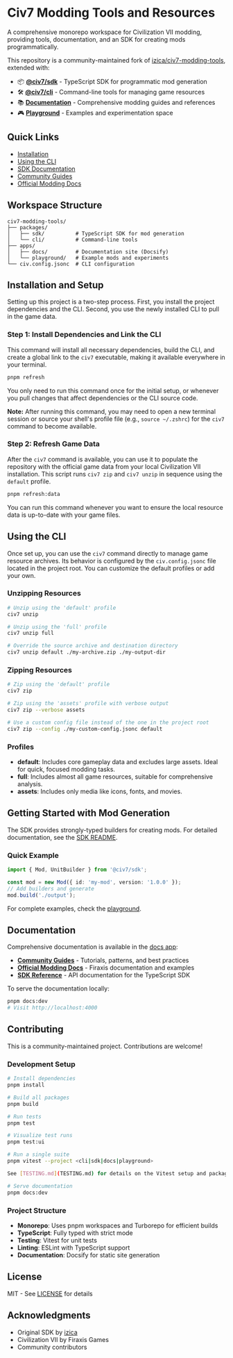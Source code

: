 # Civ7 Modding Tools and Resources

A comprehensive monorepo workspace for Civilization VII modding, providing tools, documentation, and an SDK for creating mods programmatically.

This repository is a community-maintained fork of [izica/civ7-modding-tools](https://github.com/izica/civ7-modding-tools), extended with:
- 📦 **[@civ7/sdk](packages/sdk)** - TypeScript SDK for programmatic mod generation
- 🛠️ **[@civ7/cli](packages/cli)** - Command-line tools for managing game resources
- 📚 **[Documentation](apps/docs)** - Comprehensive modding guides and references
- 🎮 **[Playground](apps/playground)** - Examples and experimentation space

## Quick Links
- [Installation](#installation-and-setup)
- [Using the CLI](#using-the-cli)
- [SDK Documentation](packages/sdk/README.md)
- [Community Guides](apps/docs/site/community/)
- [Official Modding Docs](apps/docs/site/civ7-official/modding/)

## Workspace Structure

```
civ7-modding-tools/
├── packages/
│   ├── sdk/          # TypeScript SDK for mod generation
│   └── cli/          # Command-line tools
├── apps/
│   ├── docs/         # Documentation site (Docsify)
│   └── playground/   # Example mods and experiments
└── civ.config.jsonc  # CLI configuration
```

## Installation and Setup

Setting up this project is a two-step process. First, you install the project dependencies and the CLI. Second, you use the newly installed CLI to pull in the game data.

### Step 1: Install Dependencies and Link the CLI

This command will install all necessary dependencies, build the CLI, and create a global link to the `civ7` executable, making it available everywhere in your terminal.

```bash
pnpm refresh
```
You only need to run this command once for the initial setup, or whenever you pull changes that affect dependencies or the CLI source code.

**Note:** After running this command, you may need to open a new terminal session or source your shell's profile file (e.g., `source ~/.zshrc`) for the `civ7` command to become available.

### Step 2: Refresh Game Data

After the `civ7` command is available, you can use it to populate the repository with the official game data from your local Civilization VII installation. This script runs `civ7 zip` and `civ7 unzip` in sequence using the `default` profile.

```bash
pnpm refresh:data
```

You can run this command whenever you want to ensure the local resource data is up-to-date with your game files.

## Using the CLI

Once set up, you can use the `civ7` command directly to manage game resource archives. Its behavior is configured by the `civ.config.jsonc` file located in the project root. You can customize the default profiles or add your own.

### Unzipping Resources
```bash
# Unzip using the 'default' profile
civ7 unzip

# Unzip using the 'full' profile
civ7 unzip full

# Override the source archive and destination directory
civ7 unzip default ./my-archive.zip ./my-output-dir
```

### Zipping Resources
```bash
# Zip using the 'default' profile
civ7 zip

# Zip using the 'assets' profile with verbose output
civ7 zip --verbose assets

# Use a custom config file instead of the one in the project root
civ7 zip --config ./my-custom-config.jsonc default
```

### Profiles
- **default**: Includes core gameplay data and excludes large assets. Ideal for quick, focused modding tasks.
- **full**: Includes almost all game resources, suitable for comprehensive analysis.
- **assets**: Includes only media like icons, fonts, and movies.


## Getting Started with Mod Generation

The SDK provides strongly-typed builders for creating mods. For detailed documentation, see the [SDK README](packages/sdk/README.md).

### Quick Example

```typescript
import { Mod, UnitBuilder } from '@civ7/sdk';

const mod = new Mod({ id: 'my-mod', version: '1.0.0' });
// Add builders and generate
mod.build('./output');
```

For complete examples, check the [playground](apps/playground/src/examples/).







## Documentation

Comprehensive documentation is available in the [docs app](apps/docs/):

- **[Community Guides](apps/docs/site/community/)** - Tutorials, patterns, and best practices
- **[Official Modding Docs](apps/docs/site/civ7-official/modding/)** - Firaxis documentation and examples
- **[SDK Reference](packages/sdk/)** - API documentation for the TypeScript SDK

To serve the documentation locally:

```bash
pnpm docs:dev
# Visit http://localhost:4000
```

## Contributing

This is a community-maintained project. Contributions are welcome!

### Development Setup

```bash
# Install dependencies
pnpm install

# Build all packages
pnpm build

# Run tests
pnpm test

# Visualize test runs
pnpm test:ui

# Run a single suite
pnpm vitest --project <cli|sdk|docs|playground>

See [TESTING.md](TESTING.md) for details on the Vitest setup and package-specific smoke tests.

# Serve documentation
pnpm docs:dev
```

### Project Structure

- **Monorepo**: Uses pnpm workspaces and Turborepo for efficient builds
- **TypeScript**: Fully typed with strict mode
- **Testing**: Vitest for unit tests
- **Linting**: ESLint with TypeScript support
- **Documentation**: Docsify for static site generation

## License

MIT - See [LICENSE](LICENSE) for details

## Acknowledgments

- Original SDK by [izica](https://github.com/izica/civ7-modding-tools)
- Civilization VII by Firaxis Games
- Community contributors
